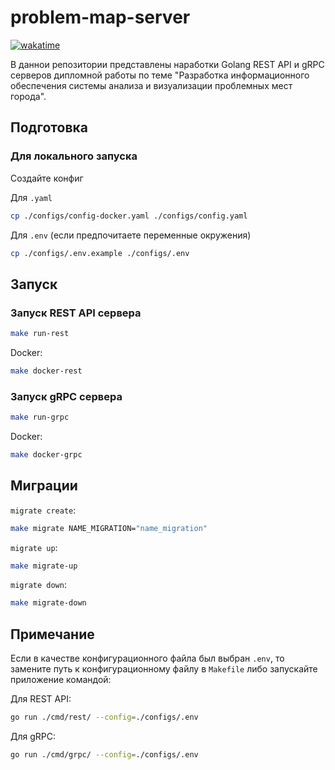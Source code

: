 # problem-map-server

[![wakatime](https://wakatime.com/badge/user/b2a0c08d-61f2-4144-ba78-aab13a59cb9f/project/62d78167-daec-4c9e-a232-ffef6036e9c7.svg)](https://wakatime.com/badge/user/b2a0c08d-61f2-4144-ba78-aab13a59cb9f/project/62d78167-daec-4c9e-a232-ffef6036e9c7)

В даннои репозитории представлены наработки Golang REST API и gRPC серверов дипломной работы по теме "Разработка информационного обеспечения системы анализа и визуализации проблемных мест города".

## Подготовка

### Для локального запуска

Создайте конфиг

Для `.yaml`

```bash
cp ./configs/config-docker.yaml ./configs/config.yaml
```

Для `.env` (если предпочитаете переменные окружения)

```bash
cp ./configs/.env.example ./configs/.env
```

## Запуск

### Запуск REST API сервера

```bash
make run-rest
```

Docker:

```bash
make docker-rest
```

### Запуск gRPC сервера

```bash
make run-grpc
```

Docker:

```bash
make docker-grpc
```

## Миграции

`migrate create`:

```bash
make migrate NAME_MIGRATION="name_migration" 
```

`migrate up`:

```bash
make migrate-up
```

`migrate down`:

```bash
make migrate-down
```

## Примечание

Если в качестве конфигурационного файла был выбран `.env`, то замените путь к конфигурационному файлу в `Makefile` либо запускайте приложение командой:

Для REST API:

```bash
go run ./cmd/rest/ --config=./configs/.env
```

Для gRPC:

```bash
go run ./cmd/grpc/ --config=./configs/.env
```
